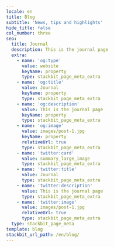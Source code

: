```yaml
---
locale: en
title: Blog
subtitle: 'News, tips and highlights'
hide_title: false
col_number: three
seo:
  title: Journal
  description: This is the journal page
  extra:
    - name: 'og:type'
      value: website
      keyName: property
      type: stackbit_page_meta_extra
    - name: 'og:title'
      value: Journal
      keyName: property
      type: stackbit_page_meta_extra
    - name: 'og:description'
      value: This is the journal page
      keyName: property
      type: stackbit_page_meta_extra
    - name: 'og:image'
      value: images/post-1.jpg
      keyName: property
      relativeUrl: true
      type: stackbit_page_meta_extra
    - name: 'twitter:card'
      value: summary_large_image
      type: stackbit_page_meta_extra
    - name: 'twitter:title'
      value: Journal
      type: stackbit_page_meta_extra
    - name: 'twitter:description'
      value: This is the journal page
      type: stackbit_page_meta_extra
    - name: 'twitter:image'
      value: images/post-1.jpg
      relativeUrl: true
      type: stackbit_page_meta_extra
  type: stackbit_page_meta
template: blog
stackbit_url_path: /en/blog/
---
```

